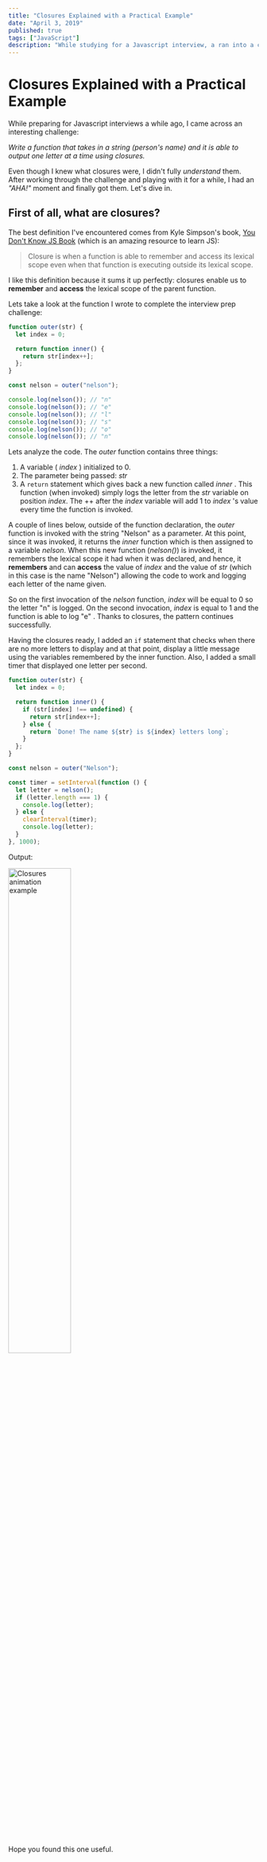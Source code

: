 ```yaml
---
title: "Closures Explained with a Practical Example"
date: "April 3, 2019"
published: true
tags: ["JavaScript"]
description: "While studying for a Javascript interview, a ran into a challenge that helped me understand closures."
---
```


# Closures Explained with a Practical Example

While preparing for Javascript interviews a while ago, I came across an interesting challenge:

_Write a function that takes in a string (person's name) and it is able to output one letter at a time using closures._

Even though I knew what closures were, I didn't fully _understand_ them. After working through the challenge and playing with it for a while, I had an _"AHA!"_ moment and finally got them. Let's dive in.

## First of all, what are closures?

The best definition I've encountered comes from Kyle Simpson's book, [You Don't Know JS Book](https://github.com/getify/You-Dont-Know-JS) (which is an amazing resource to learn JS):

> Closure is when a function is able to remember and access its lexical scope even when that function is executing outside its lexical scope.

I like this definition because it sums it up perfectly: closures enable us to **remember** and **access** the lexical scope of the parent function.

Lets take a look at the function I wrote to complete the interview prep challenge:

```js
function outer(str) {
  let index = 0;

  return function inner() {
    return str[index++];
  };
}

const nelson = outer("nelson");

console.log(nelson()); // "n"
console.log(nelson()); // "e"
console.log(nelson()); // "l"
console.log(nelson()); // "s"
console.log(nelson()); // "o"
console.log(nelson()); // "n"
```

Lets analyze the code. The _outer_ function contains three things:

1. A variable ( _index_ ) initialized to 0.
2. The parameter being passed: _str_
3. A `return` statement which gives back a new function called _inner_ . This function (when invoked) simply logs the letter from the _str_ variable on position _index_. The ++ after the _index_ variable will add 1 to _index_ 's value every time the function is invoked.

A couple of lines below, outside of the function declaration, the _outer_ function is invoked with the string "Nelson" as a parameter. At this point, since it was invoked, it returns the _inner_ function which is then assigned to a variable _nelson_. When this new function (_nelson()_) is invoked, it remembers the lexical scope it had when it was declared, and hence, it **remembers** and can **access** the value of _index_ and the value of _str_ (which in this case is the name "Nelson") allowing the code to work and logging each letter of the name given.

So on the first invocation of the _nelson_ function, _index_ will be equal to 0 so the letter "n" is logged. On the second invocation, _index_ is equal to 1 and the function is able to log "e" . Thanks to closures, the pattern continues successfully.

Having the closures ready, I added an `if` statement that checks when there are no more letters to display and at that point, display a little message using the variables remembered by the inner function. Also, I added a small timer that displayed one letter per second.

```js
function outer(str) {
  let index = 0;

  return function inner() {
    if (str[index] !== undefined) {
      return str[index++];
    } else {
      return `Done! The name ${str} is ${index} letters long`;
    }
  };
}

const nelson = outer("Nelson");

const timer = setInterval(function () {
  let letter = nelson();
  if (letter.length === 1) {
    console.log(letter);
  } else {
    clearInterval(timer);
    console.log(letter);
  }
}, 1000);
```

Output:

<img src="/assets/images/closures.gif"
     alt="Closures animation example"
     style="width:50% !important" />

Hope you found this one useful.
